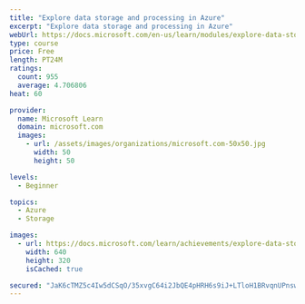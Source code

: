 ```yaml
---
title: "Explore data storage and processing in Azure"
excerpt: "Explore data storage and processing in Azure"
webUrl: https://docs.microsoft.com/en-us/learn/modules/explore-data-storage-processing-azure/
type: course
price: Free
length: PT24M
ratings:
  count: 955
  average: 4.706806
heat: 60

provider:
  name: Microsoft Learn
  domain: microsoft.com
  images:
    - url: /assets/images/organizations/microsoft.com-50x50.jpg
      width: 50
      height: 50

levels:
  - Beginner

topics:
  - Azure
  - Storage

images:
  - url: https://docs.microsoft.com/learn/achievements/explore-data-storage-processing-azure-social.png
    width: 640
    height: 320
    isCached: true

secured: "JaK6cTMZ5c4Iw5dCSqO/35xvgC64i2JbQE4pHRH6s9iJ+LTloH1BRvqnUPnswSeBA0a/Gb4OeNGaey1J6DGB/BJzEW1LV9v4JmH8p6wSnw+qhrM4GA99JL2bAYgpvG3S2TUduWwMRr2Xq4yNiocE7tYoLtS2ImCzC+bWG6AIUrbRpclLUuQg4uV5KOAV1eZNDx77+md3bXj4OnZmTKR3VO7dUsuNjmWMu7NHFBmfjcH6F3BS4L9lwGC2qIrqCiIbIECZLkmg2rBXJttxnET9kYiRhZA1vfhmphoQhEYVtPPHxInTTnu2Hv4fnjuvd0H9YT9si84CPprh+T0siMvAcGci236RSTYzaJ+Nbn+I+hCwE2Rsdy5SI/KtcUP6JAd4wxs/q3PEo9pkH8DsrUo4I8k5LMSzkBA7kvvUqRSRPRk=;wWdNJQMYbvOMI/bxugheqw=="
---
```


